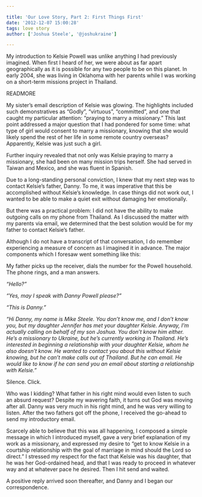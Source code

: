 ```yaml
---

title: 'Our Love Story, Part 2: First Things First'
date: '2012-12-07 15:00:28'
tags: love story
author: ['Joshua Steele', '@joshukraine']

---
```


My introduction to Kelsie Powell was unlike anything I had previously imagined. When first I heard of her, we were about as far apart geographically as it is possible for any two people to be on this planet. In early 2004, she was living in Oklahoma with her parents while I was working on a short-term missions project in Thailand.

READMORE

My sister’s email description of Kelsie was glowing. The highlights included such demonstratives as “Godly”, “virtuous”, “committed”, and one that caught my particular attention: “praying to marry a missionary.” This last point addressed a major question that I had pondered for some time: what type of girl would consent to marry a missionary, knowing that she would likely spend the rest of her life in some remote country overseas? Apparently, Kelsie was just such a girl.

Further inquiry revealed that not only was Kelsie praying to marry a missionary, she had been on many mission trips herself. She had served in Taiwan and Mexico, and she was fluent in Spanish.

Due to a long-standing personal conviction, I knew that my next step was to contact Kelsie’s father, Danny. To me, it was imperative that this be accomplished without Kelsie’s knowledge. In case things did not work out, I wanted to be able to make a quiet exit without damaging her emotionally.

But there was a practical problem: I did not have the ability to make outgoing calls on my phone from Thailand. As I discussed the matter with my parents via email, we determined that the best solution would be for my father to contact Kelsie’s father.

Although I do not have a transcript of that conversation, I do remember experiencing a measure of concern as I imagined it in advance. The major components which I foresaw went something like this:

My father picks up the receiver, dials the number for the Powell household. The phone rings, and a man answers.

*“Hello?”*

*“Yes, may I speak with Danny Powell please?”*

*“This is Danny.”*

*“Hi Danny, my name is Mike Steele. You don’t know me, and I don’t know you, but my daughter Jennifer has met your daughter Kelsie. Anyway, I’m actually calling on behalf of my son Joshua. You don’t know him either. He’s a missionary to Ukraine, but he’s currently working in Thailand. He’s interested in beginning a relationship with your daughter Kelsie, whom he also doesn’t know. He wanted to contact you about this without Kelsie knowing, but he can’t make calls out of Thailand. But he can email. He would like to know if he can send you an email about starting a relationship with Kelsie.”*

Silence. Click.

Who was I kidding? What father in his right mind would even listen to such an absurd request? Despite my wavering faith, it turns out God was moving after all. Danny was very much in his right mind, and he was very willing to listen. After the two fathers got off the phone, I received the go-ahead to send my introductory email.

Scarcely able to believe that this was all happening, I composed a simple message in which I introduced myself, gave a very brief explanation of my work as a missionary, and expressed my desire to “get to know Kelsie in a courtship relationship with the goal of marriage in mind should the Lord so direct.” I stressed my respect for the fact that Kelsie was his daughter, that he was her God-ordained head, and that I was ready to proceed in whatever way and at whatever pace he desired. Then I hit send and waited.

A positive reply arrived soon thereafter, and Danny and I began our correspondence.
